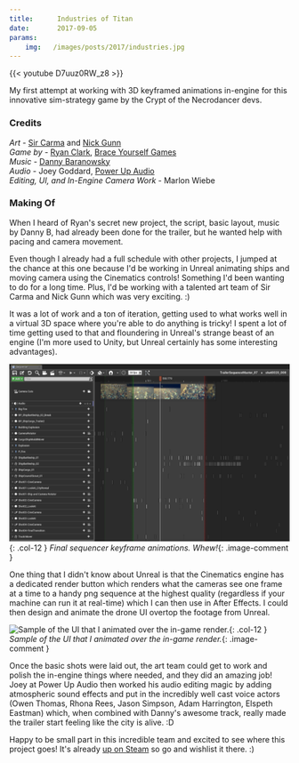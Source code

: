 ```yaml
---
title:      Industries of Titan
date:       2017-09-05
params:
    img:   /images/posts/2017/industries.jpg
---
```


{{< youtube D7uuz0RW_z8 >}}

My first attempt at working with 3D keyframed animations in-engine for this innovative sim-strategy game by the Crypt of the Necrodancer devs.

### Credits  

_Art_ - [Sir Carma](https://twitter.com/sir_carma) and [Nick Gunn](https://twitter.com/Gunn3D)  
_Game by_ - [Ryan Clark](https://twitter.com/braceyourselfok), [Brace Yourself Games](http://blog.braceyourselfgames.com/)  
_Music_ - [Danny Baranowsky](https://twitter.com/dannyBstyle)  
_Audio_ - Joey Goddard, [Power Up Audio](https://powerupaudio.com)  
_Editing, UI, and In-Engine Camera Work_ - Marlon Wiebe  

### Making Of  

When I heard of Ryan's secret new project, the script, basic layout, music by Danny B, had already been done for the trailer, but he wanted help with pacing and camera movement.  

Even though I already had a full schedule with other projects, I jumped at the chance at this one because I'd be working in Unreal animating ships and moving camera using the Cinematics controls!  Something I'd been wanting to do for a long time.  Plus, I'd be working with a talented art team of Sir Carma and Nick Gunn which was very exciting. :)

It was a lot of work and a ton of iteration, getting used to what works well in a virtual 3D space where you're able to do anything is tricky!  I spent a lot of time getting used to that and floundering in Unreal's strange beast of an engine (I'm more used to Unity, but Unreal certainly has some interesting advantages).

![Final sequencer keyframe animations.  Whew!](Industries-Timeline.png){: .col-12 }
_Final sequencer keyframe animations.  Whew!_{: .image-comment }

One thing that I didn't know about Unreal is that the Cinematics engine has a dedicated render button which renders what the cameras see one frame at a time to a handy png sequence at the highest quality (regardless if your machine can run it at real-time) which I can then use in After Effects.  I could then design and animate the drone UI overtop the footage from Unreal.

![Sample of the UI that I animated over the in-game render.](industries-ui.gif){: .col-12 }
_Sample of the UI that I animated over the in-game render._{: .image-comment }

Once the basic shots were laid out, the art team could get to work and polish the in-engine things where needed, and they did an amazing job! Joey at Power Up Audio then worked his audio editing magic by adding atmospheric sound effects and put in the incredibly well cast voice actors (Owen Thomas, Rhona Rees, Jason Simpson, Adam Harrington, Elspeth Eastman) which, when combined with Danny's awesome track, really made the trailer start feeling like the city is alive. :D

Happy to be small part in this incredible team and excited to see where this project goes!  It's already [up on Steam](http://store.steampowered.com/app/427940/Industries_of_Titan/) so go and wishlist it there. :)